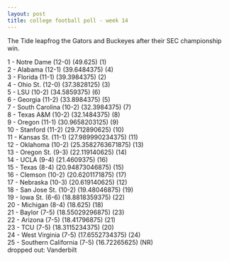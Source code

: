 ```yaml
---
layout: post
title: college football poll - week 14
---
```


The Tide leapfrog the Gators and Buckeyes after their SEC championship win.

<p/>
1 - Notre Dame (12-0) (49.625) (1) <br/>
2 - Alabama (12-1) (39.6484375) (4) <br/>
3 - Florida (11-1) (39.3984375) (2) <br/>
4 - Ohio St. (12-0) (37.3828125) (3) <br/>
5 - LSU (10-2) (34.5859375) (6) <br/>
6 - Georgia (11-2) (33.8984375) (5) <br/>
7 - South Carolina (10-2) (32.3984375) (7) <br/>
8 - Texas A&M (10-2) (32.1484375) (8) <br/>
9 - Oregon (11-1) (30.9658203125) (9) <br/>
10 - Stanford (11-2) (29.712890625) (10) <br/>
11 - Kansas St. (11-1) (27.989990234375) (11) <br/>
12 - Oklahoma (10-2) (25.3582763671875) (13) <br/>
13 - Oregon St. (9-3) (22.119140625) (14) <br/>
14 - UCLA (9-4) (21.4609375) (16) <br/>
15 - Texas (8-4) (20.94873046875) (15) <br/>
16 - Clemson (10-2) (20.6201171875) (17) <br/>
17 - Nebraska (10-3) (20.619140625) (12) <br/>
18 - San Jose St. (10-2) (19.48046875) (19) <br/>
19 - Iowa St. (6-6) (18.8818359375) (22) <br/>
20 - Michigan (8-4) (18.625) (18) <br/>
21 - Baylor (7-5) (18.55029296875) (23) <br/>
22 - Arizona (7-5) (18.41796875) (21) <br/>
23 - TCU (7-5) (18.3115234375) (20) <br/>
24 - West Virginia (7-5) (17.6552734375) (24) <br/>
25 - Southern California (7-5) (16.72265625) (NR) <br/>
dropped out: Vanderbilt

